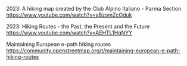 
2023: A hiking map created by the Club Alpino Italiano - Parma Section
https://www.youtube.com/watch?v=aBzomZcOduk

2023: Hiking Routes - the Past, the Present and the Future
https://www.youtube.com/watch?v=AEHTL1HqNYY

Maintaining European e-path hiking routes
https://community.openstreetmap.org/t/maintaining-european-e-path-hiking-routes
